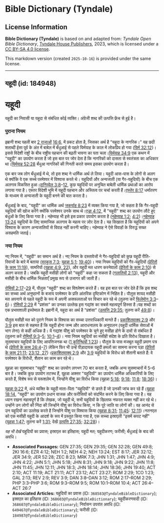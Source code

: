 # Bible Dictionary (Tyndale)

## License Information

**Bible Dictionary (Tyndale)** is based on and adapted from: _Tyndale Open Bible Dictionary_, [Tyndale House Publishers](https://tyndaleopenresources.com/), 2023, which is licensed under a [CC BY-SA 4.0 license](https://creativecommons.org/licenses/by-sa/4.0/legalcode.en).

This markdown version (created `2025-10-16`) is provided under the same license.



--------------------------------

## यहूदी (id: 184948)

यहूदी
=====

यहूदी का निवासी या यहूदा से संबंधित कोई व्यक्ति। अंग्रेजी शब्द की उत्पत्ति फ्रेंच से हुई है।  

### पुराना नियम

इब्रानी शब्द पहली बार [2 रा](https://ref.ly/2Kgs16:6)[जाओं](https://ref.ly/2Kgs16:6) [16:6,](https://ref.ly/2Kgs16:6) में प्रकट होता है, जिसका अर्थ है "यहूदा के नागरिक।" यह छठी शताब्दी ईसा पूर्व के अंत में बाबेल में बँधुआई से पहले यिर्मयाह के काल में लोकप्रिय हो गया ([यिर्म 32:12](https://ref.ly/Jer32:12))। इससे विदेशी राष्ट्रों के बीच राष्ट्रीय पहचान की बढ़ती भावना का पता चला।[यिर्मयाह 34:9](https://ref.ly/Jer34:9) एक कथन में "यहूदी" का उपयोग करता है जो इस बात पर जोर देता है कि नागरिकों को दासता से स्वतंत्रता का अधिकार था।[यिर्मयाह 52:28](https://ref.ly/Jer52:28) बँधुआ नागरिकों की गिनती करते समय इसका उपयोग करता है।

एक बार जब लोग बँधुआई में थे, तो इस शब्द ने धार्मिक अर्थ ले लिया। यहूदी आस\-पास के लोगों से अलग थे क्योंकि वे एक सच्चे परमेश्वर में विश्वास करते थे। यहूदियों और अन्यजाती (या गैर\-यहूदियों) के बीच एक अलगाव विकसित हुआ।[दानिय्येल 3:8](https://ref.ly/Dan3:8-Dan3:12)–[12](https://ref.ly/Dan3:8-Dan3:12), कुछ यहूदियों पर अनुचित बाबेली धार्मिक प्रथाओं का आरोप लगाया गया है। एस्तर विदेशी भूमि में यहूदी पहचान और अस्तित्व पर चर्चा करती हैं।[एस्तेर 8:17](https://ref.ly/Esth8:17) धर्मांतरण के माध्यम से अन्यजाती के यहूदी बनने की बात करता है।

बँधुआई के बाद, "यहूदी" का धार्मिक अर्थ [जकर्याह 8:23](https://ref.ly/Zech8:23) में व्यक्त किया गया है, जो कहता है कि गैर\-यहूदी यहूदियों की खोज करेंगे क्योंकि परमेश्वर उनके साथ थे।[एज्रा 4:12,](https://ref.ly/Ezra4:12) में "यहूदी" शब्द का उपयोग लौटे हुए बंधुओं के लिए किया गया है। नहेम्याह भी इसे इस प्रकार उपयोग करता है ([नहेम्याह 1](https://ref.ly/Neh1:2)[:2](https://ref.ly/Neh1:2); [4:2](https://ref.ly/Neh4:2))।[नहेम्याह](https://ref.ly/Neh13:24) [13:24](https://ref.ly/Neh13:24) यहूदियों के लिए सामाजिक अलगाव के महत्व पर ज़ोर देता है। यह सिखाता है कि यहूदियों को अपने विश्वास के कारण अन्यजातियों से विवाह नहीं करनी चाहिए। नहेम्याह ने ऐसे विवाहों के विरुद्ध सख्त असहमति जताई। 

### नया नियम

नए नियम में, "यहूदी" का समान अर्थ है। नए नियम के दस्तावेजों ने गैर\-यहूदियों को कुछ यहूदी रीति\-रिवाजों के बारे में बताया ([मरकुस 7:3](https://ref.ly/Mark7:3); [यूहन्ना 5:1](https://ref.ly/John5:1); [19:40](https://ref.ly/John19:40))। नया नियम यहूदियों को गैर\-यहूदियों ([प्रेरितों के काम 11:19](https://ref.ly/Acts11:19)), सामरियों ([यूहन्ना 4:9, 22](https://ref.ly/John4:9)), और यहूदी मत धारण करनेवालों ([प्रेरितों के काम 2:10](https://ref.ly/Acts2:10)) से अलग करता है। जबकि यहूदी मसीही लोगों को "यहूदी" कहा जा सकता है ([गलातियों 2:13](https://ref.ly/Gal2:13)), यहूदी और मसीही के बीच धार्मिक भिन्नताएँ प्रमुख रूप से उजागर की जाती हैं।

[रोमियों 2:17](https://ref.ly/Rom2:17-Rom2:29)–[29](https://ref.ly/Rom2:17-Rom2:29) में, पौलुस "यहूदी" शब्द का विश्लेषण करते हैं। वह इस बात पर जोर देते हैं कि इस शब्द का सच्चा अर्थ अनुष्ठानों के बजाय परमेश्वर के प्रति आंतरिक दृष्टिकोण में निहित है। पौलुस शायद मसीही मत अपनाने से पहले यहूदी के रूप में अपनी असफलताओं पर विचार कर रहे थे (तुलना करें [फिलेमोन 3:3](https://ref.ly/Phil3:3-Phil3:6)–[6](https://ref.ly/Phil3:3-Phil3:6))। [रोमियों 2:29](https://ref.ly/Rom2:29) में "प्रशंसा" का उनका उल्लेख इस गद्यांश का सबसे महत्वपूर्ण हिस्सा है।यह शब्दों का एक प्रभावशाली इस्तेमाल है: इब्रानी में, यहूदा का अर्थ है "प्रशंसा" ([उत्पत्ति 29:35](https://ref.ly/Gen29:35); तुलना करें [49:8](https://ref.ly/Gen49:8))।

पौलुस मसीही मत को पुराने नियम के विश्वास का सच्चा उत्तराधिकारी मानते हैं। [प्रकाशितवाक्य 2:9](https://ref.ly/Rev2:9) और [3:9](https://ref.ly/Rev3:9) इस बात से सहमत हैं कि यहूदी होना जन्म और आराधनालय के अनुपालन (यहूदी धार्मिक सेवाओं में भाग लेना) से कहीं अधिक है। ये गद्यांश यीशु को परमेश्वर के चुने हुए मसीहा होने के दावों से संबंधित हैं (तुलना करें [रोमियों 9:3](https://ref.ly/Rom9:3-Rom9:5)–[5](https://ref.ly/Rom9:3-Rom9:5); [10:1](https://ref.ly/Rom10:1-Rom10:4)–[4](https://ref.ly/Rom10:1-Rom10:4))। नया नियम यहूदियों का मसीही संदेश के प्रति विरोध दिखाता है। सुसमाचार यहूदियों के लिए आपत्तिजनक था ([1 कुरिन्थियों 1:23](https://ref.ly/1Cor1:23))। पौलुस के पास मजबूत यहूदी प्रमाण पत्र थे ([प्रेरितों के काम 26:4](https://ref.ly/Acts26:4-Acts26:7)–[7](https://ref.ly/Acts26:4-Acts26:7)) लेकिन फिर भी उन्हें पीड़ादायक यहूदी हमलों का सामना करना पड़ा ([प्रेरितों के काम 21:11](https://ref.ly/Acts21:11); [23:12, 27](https://ref.ly/Acts23:12))।[प्रकाशितवाक्य 2:9](https://ref.ly/Rev2:9) और [3:9](https://ref.ly/Rev3:9) यहूदियों के विरोध को शैतानी बताते हैं: वे परमेश्वर के विरोधी, शैतान का काम कर रहे थे।

यूहन्ना का सुसमाचार "यहूदी" शब्द का उपयोग लगभग 70 बार करता है, जबकि अन्य सुसमाचारों में 5–6 बार है। जबकि कुछ उपयोग तटस्थ हैं, यूहन्ना अक्सर "यहूदियों" का उपयोग धार्मिक अधिकारियों के लिए करते हैं, विशेष रूप से यरूशलेम में, जिन्होंने यीशु का विरोध किया (यूहन्ना [5:18](https://ref.ly/John5:18); [9:18](https://ref.ly/John9:18); [11:8](https://ref.ly/John11:8); [18:36](https://ref.ly/John18:36))।

[यूहन्ना 9:22](https://ref.ly/John9:22) में, अंधे व्यक्ति के यहूदी माता\-पिता "यहूदियों" से डरते हैं जो उनकी जांच कर रहे हैं।[यूहन्ना 18:14](https://ref.ly/John18:14), "यहूदी" का उपयोग प्रधान याजक और फरीसियों को संदर्भित करने के लिए किया गया है। यह ध्यान रखना महत्वपूर्ण है कि लेखक, जो यहूदी थे, सभी यहूदियों के खिलाफ नफरत व्यक्त नहीं कर रहे थे। उन्होंने उन लोगों की निंदा की जिन्होंने यीशु का विरोध किया, न कि पूरे जाति या लोगों की। वह आनंद से उन यहूदियों का उल्लेख करते है जिन्होंने यीशु पर विश्वास किया ([यूहन्ना 8:31](https://ref.ly/John8:31); [11:45](https://ref.ly/John11:45): [12:11](https://ref.ly/John12:11))।नतनएल को एक मसीही यहूदी के आदर्श के रूप में प्रस्तुत किया गया है, एक सच्चा इस्राएली "इसमें कपट नहीं" ([यूहन्ना 1:47](https://ref.ly/John1:47); तुलना करें [1:31](https://ref.ly/John1:31); देखें [उत्पत्ति 27:35](https://ref.ly/Gen27:35); [32:28](https://ref.ly/Gen32:28))।

*यह भी देखें* यहूदियों का प्रवास; इस्राएल का इतिहास; यहूदी मत; यहूदीकरण; फरीसी; बँधुआई के बाद की अवधि।

* **Associated Passages:** GEN 27:35; GEN 29:35; GEN 32:28; GEN 49:8; 2KI 16:6; EZR 4:12; NEH 1:2; NEH 4:2; NEH 13:24; EST 8:17; JER 32:12; JER 34:9; JER 52:28; ZEC 8:23; MRK 7:3; JHN 1:31; JHN 1:47; JHN 4:9; JHN 4:22; JHN 5:1; JHN 5:18; JHN 8:31; JHN 9:18; JHN 9:22; JHN 11:8; JHN 11:45; JHN 12:11; JHN 18:3; JHN 18:14; JHN 18:36; JHN 19:40; ACT 2:10; ACT 11:19; ACT 21:11; ACT 23:12; ACT 23:27; ROM 2:29; 1CO 1:23; GAL 2:13; REV 2:9; REV 3:9; DAN 3:8–DAN 3:12; ROM 2:17–ROM 2:29; PHP 3:3–PHP 3:6; ROM 9:3–ROM 9:5; ROM 10:1–ROM 10:4; ACT 26:4–ACT 26:7
* **Associated Articles:** यहूदियों का प्रवास (ID: `368583@TyndaleBibleDictionary`); इस्राएल का इतिहास  (ID: `368603@TyndaleBibleDictionary`); यहूदीकरणवादी (ID: `368607@TyndaleBibleDictionary`); निर्वासन उपरांत अवधि (ID: `649467@TyndaleBibleDictionary`); फरीसी (ID: `184987@TyndaleBibleDictionary`)

